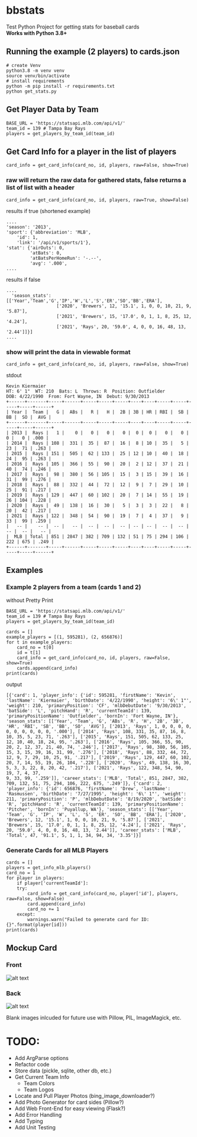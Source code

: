 # bbstats
Test Python Project for getting stats for baseball cards  
**Works with Python 3.8+**  

## Running the example (2 players) to cards.json
```
# create Venv
python3.8 -m venv venv
source venv/bin/activate
# install requirements
python -m pip install -r requirements.txt
python get_stats.py
```


## Get Player Data by Team
```
BASE_URL = 'https://statsapi.mlb.com/api/v1/'
team_id = 139 # Tampa Bay Rays
players = get_players_by_team_id(team_id)
```

## Get Card Info for a player in the list of players
```
card_info = get_card_info(card_no, id, players, raw=False, show=True)
```
### raw will return the raw data for gathered stats, false returns a list of list with a header
```
card_info = get_card_info(card_no, id, players, raw=True, show=False)
```
results if true (shortened example)
```
....
'season': '2013',
'sport': {'abbreviation': 'MLB',
    'id': 1,
    'link': '/api/v1/sports/1'},
'stat': {'airOuts': 0,
         'atBats': 0,
         'atBatsPerHomeRun': '-.--',
         'avg': '.000',
....
```
results if false
```
....
  'season_stats': [['Year','Team','G','IP','W','L','S','ER','SO','BB','ERA'],
                   ['2020', 'Brewers', 12, '15.1', 1, 0, 0, 10, 21, 9, '5.87'],
                   ['2021', 'Brewers', 15, '17.0', 0, 1, 1, 8, 25, 12, '4.24'],
                   ['2021', 'Rays', 20, '59.0', 4, 0, 0, 16, 48, 13, '2.44']]}]
....
```
### show will print the data in viewable format
```
card_info = get_card_info(card_no, id, players, raw=False, show=True)
```
stdout
```
Kevin Kiermaier
HT: 6' 1"  WT: 210  Bats: L  Throws: R  Position: Outfielder
DOB: 4/22/1990  From: Fort Wayne, IN  Debut: 9/30/2013
+------+-------+-----+------+-----+-----+-----+----+----+-----+-----+-----+-----+------+
| Year |  Team |   G |  ABs |   R |   H |  2B | 3B | HR | RBI |  SB |  BB |  SO |  AVG |
+------+-------+-----+------+-----+-----+-----+----+----+-----+-----+-----+-----+------+
| 2013 |  Rays |   1 |    0 |   0 |   0 |   0 |  0 |  0 |   0 |   0 |   0 |   0 | .000 |
| 2014 |  Rays | 108 |  331 |  35 |  87 |  16 |  8 | 10 |  35 |   5 |  23 |  71 | .263 |
| 2015 |  Rays | 151 |  505 |  62 | 133 |  25 | 12 | 10 |  40 |  18 |  24 |  95 | .263 |
| 2016 |  Rays | 105 |  366 |  55 |  90 |  20 |  2 | 12 |  37 |  21 |  40 |  74 | .246 |
| 2017 |  Rays |  98 |  380 |  56 | 105 |  15 |  3 | 15 |  39 |  16 |  31 |  99 | .276 |
| 2018 |  Rays |  88 |  332 |  44 |  72 |  12 |  9 |  7 |  29 |  10 |  25 |  91 | .217 |
| 2019 |  Rays | 129 |  447 |  60 | 102 |  20 |  7 | 14 |  55 |  19 |  26 | 104 | .228 |
| 2020 |  Rays |  49 |  138 |  16 |  30 |   5 |  3 |  3 |  22 |   8 |  20 |  42 | .217 |
| 2021 |  Rays | 122 |  348 |  54 |  90 |  19 |  7 |  4 |  37 |   9 |  33 |  99 | .259 |
|   -- |    -- |  -- |   -- |  -- |  -- |  -- | -- | -- |  -- |  -- |  -- |  -- |   -- |
|  MLB | Total | 851 | 2847 | 382 | 709 | 132 | 51 | 75 | 294 | 106 | 222 | 675 | .249 |
+------+-------+-----+------+-----+-----+-----+----+----+-----+-----+-----+-----+------+
```
## Examples

### Example 2 players from a team (cards 1 and 2)
without Pretty Print
```
BASE_URL = 'https://statsapi.mlb.com/api/v1/'
team_id = 139 # Tampa Bay Rays
players = get_players_by_team_id(team_id)

cards = []
example_players = [(1, 595281), (2, 656876)]
for t in example_players:
    card_no = t[0]
    id = t[1]
    card_info = get_card_info(card_no, id, players, raw=False, show=True)
    cards.append(card_info)
print(cards)
```
output
```
[{'card': 1, 'player_info': {'id': 595281, 'firstName': 'Kevin', 'lastName': 'Kiermaier', 'birthDate': '4/22/1990', 'height': '6\' 1"', 'weight': 210, 'primaryPosition': 'CF', 'mlbDebutDate': '9/30/2013', 'batSide': 'L', 'pitchHand': 'R', 'currentTeamId': 139, 'primaryPositionName': 'Outfielder', 'bornIn': 'Fort Wayne, IN'}, 'season_stats': [['Year', 'Team', 'G', 'ABs', 'R', 'H', '2B', '3B', 'HR', 'RBI', 'SB', 'BB', 'SO', 'AVG'], ['2013', 'Rays', 1, 0, 0, 0, 0, 0, 0, 0, 0, 0, 0, '.000'], ['2014', 'Rays', 108, 331, 35, 87, 16, 8, 10, 35, 5, 23, 71, '.263'], ['2015', 'Rays', 151, 505, 62, 133, 25, 12, 10, 40, 18, 24, 95, '.263'], ['2016', 'Rays', 105, 366, 55, 90, 20, 2, 12, 37, 21, 40, 74, '.246'], ['2017', 'Rays', 98, 380, 56, 105, 15, 3, 15, 39, 16, 31, 99, '.276'], ['2018', 'Rays', 88, 332, 44, 72, 12, 9, 7, 29, 10, 25, 91, '.217'], ['2019', 'Rays', 129, 447, 60, 102, 20, 7, 14, 55, 19, 26, 104, '.228'], ['2020', 'Rays', 49, 138, 16, 30, 5, 3, 3, 22, 8, 20, 42, '.217'], ['2021', 'Rays', 122, 348, 54, 90, 19, 7, 4, 37, 
9, 33, 99, '.259']], 'career_stats': ['MLB', 'Total', 851, 2847, 382, 709, 132, 51, 75, 294, 106, 222, 675, '.249']}, {'card': 2, 'player_info': {'id': 656876, 'firstName': 'Drew', 'lastName': 'Rasmussen', 'birthDate': '7/27/1995', 'height': '6\' 1"', 'weight': 211, 'primaryPosition': 'P', 'mlbDebutDate': '8/19/2020', 'batSide': 'R', 'pitchHand': 'R', 'currentTeamId': 139, 'primaryPositionName': 'Pitcher', 'bornIn': 'Puyallup, WA'}, 'season_stats': [['Year', 'Team', 'G', 'IP', 'W', 'L', 'S', 'ER', 'SO', 'BB', 'ERA'], ['2020', 'Brewers', 12, '15.1', 1, 0, 0, 10, 21, 9, '5.87'], ['2021', 'Brewers', 15, '17.0', 0, 1, 1, 8, 25, 12, '4.24'], ['2021', 'Rays', 20, '59.0', 4, 0, 0, 16, 48, 13, '2.44']], 'career_stats': ['MLB', 'Total', 47, '91.1', 5, 1, 1, 34, 94, 34, '3.35']}]
```

### Generate Cards for all MLB Players
```
cards = []
players = get_info_mlb_players()
card_no = 1
for player in players:
    if player['currentTeamId']:
    try:
        card_info = get_card_info(card_no, player['id'], players, raw=False, show=False)
        card.append(card_info)
        card_no += 1
    except:
        warnings.warn("Failed to generate card for ID: {}".format(player[id]))
print(cards)
```

## Mockup Card
### Front
![alt text](https://github.com/caveman8fb/bbstats/blob/main/images/mockup/example_front.png?raw=true)
### Back
![alt text](https://github.com/caveman8fb/bbstats/blob/main/images/mockup/example_back.png?raw=true)

Blank images inlcuded for future use with Pillow, PIL, ImageMagick, etc.

# TODO:
- Add ArgParse options
- Refactor code
- Store data (pickle, sqlite, other db, etc.)
- Get Current Team Info
  - Team Colors
  - Team Logos
- Locate and Pull Player Photos (bing_image_downloader?)
- Add Photo Generator for card sides (Pillow?)
- Add Web Front-End for easy viewing (Flask?)
- Add Error Handling
- Add Typing
- Add Unit Testing
